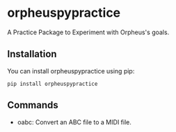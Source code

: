 # orpheuspypractice

A Practice Package to Experiment with Orpheus's goals.

## Installation

You can install orpheuspypractice using pip:

```shell
pip install orpheuspypractice
```

## Commands

* oabc: Convert an ABC file to a MIDI file.